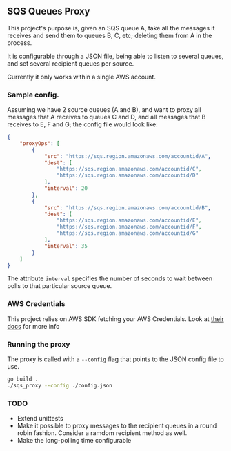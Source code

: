 ## SQS Queues Proxy

This project's purpose is, given an SQS queue A, take all the messages it receives and send them to queues B, C, etc; deleting them from A in the process.

It is configurable through a JSON file, being able to listen to several queues, and set several recipient queues per source.

Currently it only works within a single AWS account.


### Sample config.

Assuming we have 2 source queues (A and B), and want to proxy all messages that A receives to queues C and D, and all messages that B receives to E, F and G; the config file would look like:

```json
{
    "proxyOps": [
        {
            "src": "https://sqs.region.amazonaws.com/accountid/A",
            "dest": [
                "https://sqs.region.amazonaws.com/accountid/C",
                "https://sqs.region.amazonaws.com/accountid/D"
            ],
            "interval": 20
        },
        {
            "src": "https://sqs.region.amazonaws.com/accountid/B",
            "dest": [
                "https://sqs.region.amazonaws.com/accountid/E",
                "https://sqs.region.amazonaws.com/accountid/F",
                "https://sqs.region.amazonaws.com/accountid/G"
            ],
            "interval": 35
        }
    ]
}
```

The attribute `interval` specifies the number of seconds to wait between polls to that particular source queue.

### AWS Credentials

This project relies on AWS SDK fetching your AWS Credentials. Look at [their docs](https://github.com/aws/aws-sdk-go) for more info


### Running the proxy

The proxy is called with a `--config`  flag that  points to the JSON config file to use.

```bash
go build .
./sqs_proxy --config ./config.json
```

### TODO

* Extend unittests
* Make it possible to proxy messages to the recipient queues in a round robin fashion. Consider a ramdom recipient method as well.
* Make the long-polling time configurable